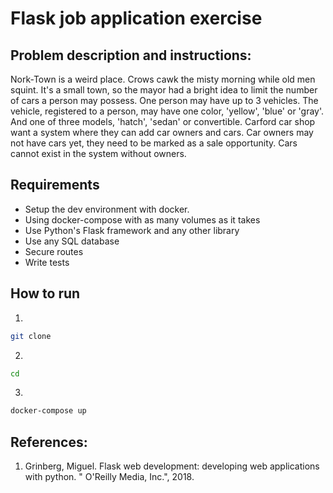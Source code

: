 # Flask job application exercise

## Problem description and instructions:

Nork-Town is a weird place. Crows cawk the misty morning while old men squint. It's a small town, so the mayor had a bright idea to limit the number of cars a person may possess. One person may have up to 3 vehicles. The vehicle, registered to a person, may have one color, 'yellow', 'blue' or 'gray'. And one of three models, 'hatch', 'sedan' or convertible. Carford car shop want a system where they can add car owners and cars. Car owners may not have cars yet, they need to be marked as a sale opportunity. Cars cannot exist in the system without owners.

## Requirements

* Setup the dev environment with docker.
* Using docker-compose with as many volumes as it takes
* Use Python's Flask framework and any other library
* Use any SQL database
* Secure routes
* Write tests

## How to run

1. 
```bash
git clone
```
2. 
```bash
cd 
```
3.
```bash
docker-compose up
```




## References:

1. Grinberg, Miguel. Flask web development: developing web applications with python. " O'Reilly Media, Inc.", 2018.


